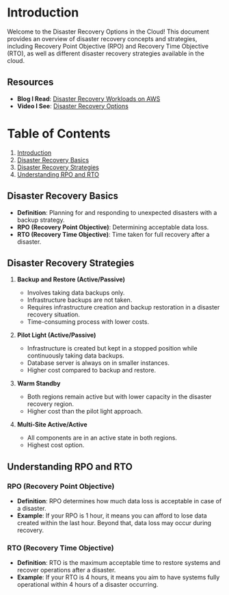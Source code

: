 # Introduction

Welcome to the Disaster Recovery Options in the Cloud! This document provides an overview of disaster recovery concepts and strategies, including Recovery Point Objective (RPO) and Recovery Time Objective (RTO), as well as different disaster recovery strategies available in the cloud.

## Resources
- **Blog I Read**: [Disaster Recovery Workloads on AWS](https://docs.aws.amazon.com/whitepapers/latest/disaster-recovery-workloads-on-aws/disaster-recovery-options-in-the-cloud.html)
- **Video I See**: [Disaster Recovery Options](https://www.youtube.com/watch?v=_4hESnziWIE)

# Table of Contents

1. [Introduction](#introduction)
2. [Disaster Recovery Basics](#disaster-recovery-basics)
3. [Disaster Recovery Strategies](#disaster-recovery-strategies)
4. [Understanding RPO and RTO](#understanding-rpo-and-rto)

## Disaster Recovery Basics
- **Definition**: Planning for and responding to unexpected disasters with a backup strategy.
- **RPO (Recovery Point Objective)**: Determining acceptable data loss.
- **RTO (Recovery Time Objective)**: Time taken for full recovery after a disaster.

## Disaster Recovery Strategies
1. **Backup and Restore (Active/Passive)**
   - Involves taking data backups only.
   - Infrastructure backups are not taken.
   - Requires infrastructure creation and backup restoration in a disaster recovery situation.
   - Time-consuming process with lower costs.

2. **Pilot Light (Active/Passive)**
   - Infrastructure is created but kept in a stopped position while continuously taking data backups.
   - Database server is always on in smaller instances.
   - Higher cost compared to backup and restore.

3. **Warm Standby**
   - Both regions remain active but with lower capacity in the disaster recovery region.
   - Higher cost than the pilot light approach.

4. **Multi-Site Active/Active**
   - All components are in an active state in both regions.
   - Highest cost option.

## Understanding RPO and RTO

### RPO (Recovery Point Objective)
- **Definition**: RPO determines how much data loss is acceptable in case of a disaster.
- **Example**: If your RPO is 1 hour, it means you can afford to lose data created within the last hour. Beyond that, data loss may occur during recovery.

### RTO (Recovery Time Objective)
- **Definition**: RTO is the maximum acceptable time to restore systems and recover operations after a disaster.
- **Example**: If your RTO is 4 hours, it means you aim to have systems fully operational within 4 hours of a disaster occurring.
